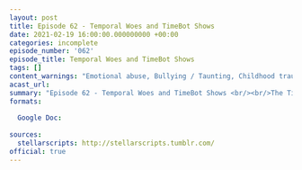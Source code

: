 ```yaml
---
layout: post
title: Episode 62 - Temporal Woes and TimeBot Shows
date: 2021-02-19 16:00:00.000000000 +00:00
categories: incomplete
episode_number: '062'
episode_title: Temporal Woes and TimeBot Shows
tags: []
content_warnings: "Emotional abuse, Bullying / Taunting, Childhood trauma, Gaslighting, Discrimination & prejudice, Mentions of: gore, violence, mass death, alcohol, medical malpractice, guns"
acast_url: 
summary: "Episode 62 - Temporal Woes and TimeBot Shows <br/><br/>The Time Management division would like help with the many dangerous time pockets that are created in the day-to-day product of planets. This will improve safety, productivity, and much more importantly cut down on staff overtime. <br/><br/>Management Consultants’ advice: Laser Hawkapult TM, public/private money vortex, honk snakes, hammer forms, Board cans, SPLT treaties, girthy brain, strategic black-holes, time = gravity (no arguments), time annex, countdownium, TimeBots."
formats:
  
  Google Doc: 
  
sources:
  stellarscripts: http://stellarscripts.tumblr.com/
official: true
---
```




